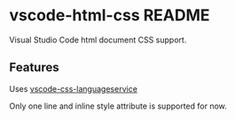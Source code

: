 # vscode-html-css README

Visual Studio Code html document CSS support.

## Features

Uses [vscode-css-languageservice](https://github.com/Microsoft/vscode-css-languageservice)

Only one line and inline style attribute is supported for now.
